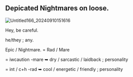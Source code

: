 ## Depicated Nightmares on loose.

![Untitled166_20240910151616](https://github.com/user-attachments/assets/d517c53e-b096-4eb3-b06f-687fc8e0dcf5)


Hey, be careful.

he/they ; any.

Epic / Nightmare. = Rad / Mare

= iwcaution -mare
➥ dry / sarcastic / laidback ; personality

= int / c+h -rad
➥ cool / energetic / friendly ; personality
